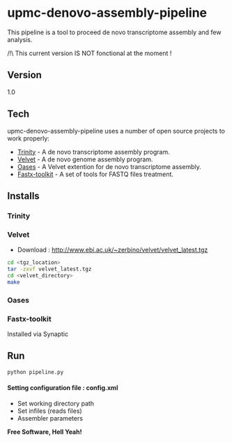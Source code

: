upmc-denovo-assembly-pipeline
=============================

This pipeline is a tool to proceed de novo transcriptome assembly and few analysis.

/!\ This current version IS NOT fonctional at the moment !

Version
----

1.0

Tech
-----------

upmc-denovo-assembly-pipeline uses a number of open source projects to work properly:

* [Trinity] - A de novo transcriptome assembly program.
* [Velvet] - A de novo genome assembly program.
* [Oases] - A Velvet extention for de novo transcriptome assembly.
* [Fastx-toolkit] - A set of tools for FASTQ files treatment.

Installs
--------------
### Trinity
### Velvet
* Download : http://www.ebi.ac.uk/~zerbino/velvet/velvet_latest.tgz
```sh
cd <tgz_location>
tar -zxvf velvet_latest.tgz
cd <velvet_directory>
make 
```
### Oases
### Fastx-toolkit
Installed via Synaptic


Run
--------------

```sh
python pipeline.py
```


#### Setting configuration file : config.xml 

* Set working directory path
* Set infiles (reads files)
* Assembler parameters


**Free Software, Hell Yeah!**

[Trinity]:http://trinityrnaseq.sourceforge.net/
[Velvet]:http://www.ebi.ac.uk/~zerbino/velvet/
[Oases]:https://www.ebi.ac.uk/~zerbino/oases/
[Fastx-toolkit]:http://hannonlab.cshl.edu/fastx_toolkit/
